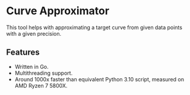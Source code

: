 # Curve Approximator
This tool helps with approximating a target curve from given data points with a given precision.

## Features
- Written in Go.
- Multithreading support.
- Around 1000x faster than equivalent Python 3.10 script, measured on AMD Ryzen 7 5800X.

